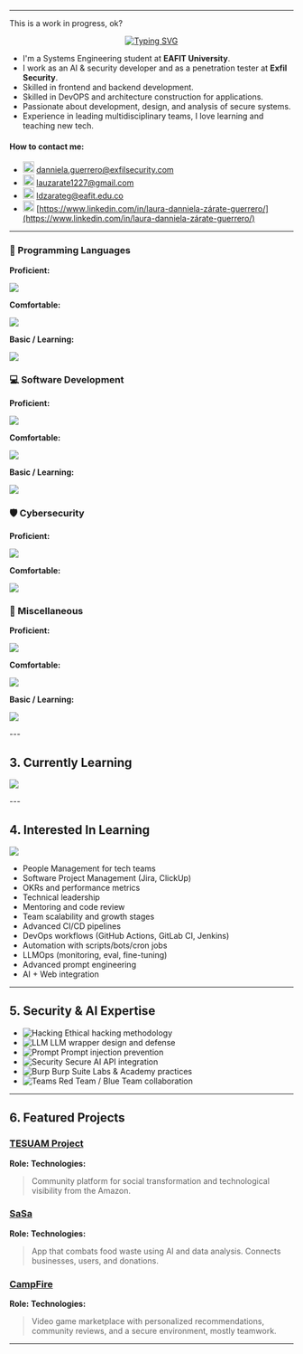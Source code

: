 <!-- Danniela Zárate Guerrero - GitHub Profile README -->

---
<!-- ✨ Header Animation -->
This is a work in progress, ok?

<p align="center">
  <a href="https://git.io/typing-svg">
    <img src="https://readme-typing-svg.demolab.com?font=Fira+Code&size=28&duration=3000&pause=1000&color=F09B2B&center=true&vCenter=true&width=800&height=100&lines=Hi%2C+I'm+Danniela+Guerrero.;Team+Lead+%7C+AI+Security+Developer;Penetration+Tester+%7C+Cross-Stack+Developer" alt="Typing SVG" />
  </a>
</p>

* I'm a Systems Engineering student at **EAFIT University**.
* I work as an AI & security developer and as a penetration tester at **Exfil Security**.
* Skilled in frontend and backend development.
* Skilled in DevOPS and architecture construction for applications.
* Passionate about development, design, and analysis of secure systems.
* Experience in leading multidisciplinary teams, I love learning and teaching new tech.

#### How to contact me:
  * <img src="https://cdn-icons-png.flaticon.com/512/732/732200.png" width="20" /> [danniela.guerrero@exfilsecurity.com](mailto:danniela.guerrero@exfilsecurity.com)
  * <img src="https://cdn-icons-png.flaticon.com/512/732/732200.png" width="20" /> [lauzarate1227@gmail.com](mailto:lauzarate1227@gmail.com)
  * <img src="https://cdn-icons-png.flaticon.com/512/732/732200.png" width="20" /> [ldzarateg@eafit.edu.co](mailto:ldzarateg@eafit.edu.co)
  * <img src="https://cdn-icons-png.flaticon.com/512/174/174857.png" width="20" /> [https://www.linkedin.com/in/laura-danniela-zárate-guerrero/](https://www.linkedin.com/in/laura-danniela-zárate-guerrero/)
---

### 🧠 Programming Languages

**Proficient:**
<p>
  <img src="https://skillicons.dev/icons?i=python,typescript,javascript,bash,java,sql" />
</p>

**Comfortable:**
<p>
  <img src="https://skillicons.dev/icons?i=r,powershell" />
</p>

**Basic / Learning:**
<p>
  <img src="https://skillicons.dev/icons?i=cpp,c,php,haskell,assembly" />
</p>

### 💻 Software Development

**Proficient:**
<p>
  <img src="https://skillicons.dev/icons?i=html,css,sass,react,tailwind,bootstrap,materialui,fastapi,flask,django" />
</p>

**Comfortable:**
<p>
  <img src="https://skillicons.dev/icons?i=vue,nextjs,nodejs" />
</p>

**Basic / Learning:**
<p>
  <img src="https://skillicons.dev/icons?i=angular,alpinejs,laravel,php" />
</p>

### 🛡️ Cybersecurity

**Proficient:**
<p>
  <img src="https://skillicons.dev/icons?i=burpsuite,tryhackme,zap,nmap,apigateway,jwt,rest,https" />
</p>

**Comfortable:**
<p>
  <img src="https://skillicons.dev/icons?i=htb,wireshark,kali,sqlmap,graphql" />
</p>

### 🧰 Miscellaneous

**Proficient:**
<p>
  <img src="https://skillicons.dev/icons?i=git,github,notion,mysql,supabase,openai,pytorch,pandas" />
</p>

**Comfortable:**
<p>
  <img src="https://skillicons.dev/icons?i=matplotlib,docker,githubactions,railway,figma,canva,lucidchart" />
</p>

**Basic / Learning:**
<p>
  <img src="https://skillicons.dev/icons?i=mongodb,firebase,obsidian,adobe,drawio" />
</p>
---

## 3. Currently Learning

<p>
  <img src="https://skillicons.dev/icons?i=githubactions,aws,security,openai,kali" />
</p>
---

## 4. Interested In Learning

<p>
  <img src="https://skillicons.dev/icons?i=people,jira,analytics,githubactions,gitlab,shell,openai,react" />
</p>

* People Management for tech teams
* Software Project Management (Jira, ClickUp)
* OKRs and performance metrics
* Technical leadership
* Mentoring and code review
* Team scalability and growth stages
* Advanced CI/CD pipelines
* DevOps workflows (GitHub Actions, GitLab CI, Jenkins)
* Automation with scripts/bots/cron jobs
* LLMOps (monitoring, eval, fine-tuning)
* Advanced prompt engineering
* AI + Web integration
---

## 5. Security & AI Expertise

* ![Hacking](https://skillicons.dev/icons?i=kali) Ethical hacking methodology
* ![LLM](https://skillicons.dev/icons?i=openai) LLM wrapper design and defense
* ![Prompt](https://skillicons.dev/icons?i=zap) Prompt injection prevention
* ![Security](https://skillicons.dev/icons?i=security) Secure AI API integration
* ![Burp](https://skillicons.dev/icons?i=burpsuite) Burp Suite Labs & Academy practices
* ![Teams](https://skillicons.dev/icons?i=people) Red Team / Blue Team collaboration
---

## 6. Featured Projects

### [TESUAM Project](https://github.com/evennco/TESUAM-Project)

**Role:**
**Technologies:**


> Community platform for social transformation and technological visibility from the Amazon.

### [SaSa](https://github.com/LauZar12/SaSa)

**Role:**
**Technologies:**

> App that combats food waste using AI and data analysis. Connects businesses, users, and donations.

### [CampFire](https://github.com/LauZar12/Campfire)

**Role:**
**Technologies:**

> Video game marketplace with personalized recommendations, community reviews, and a secure environment, mostly teamwork.
---
